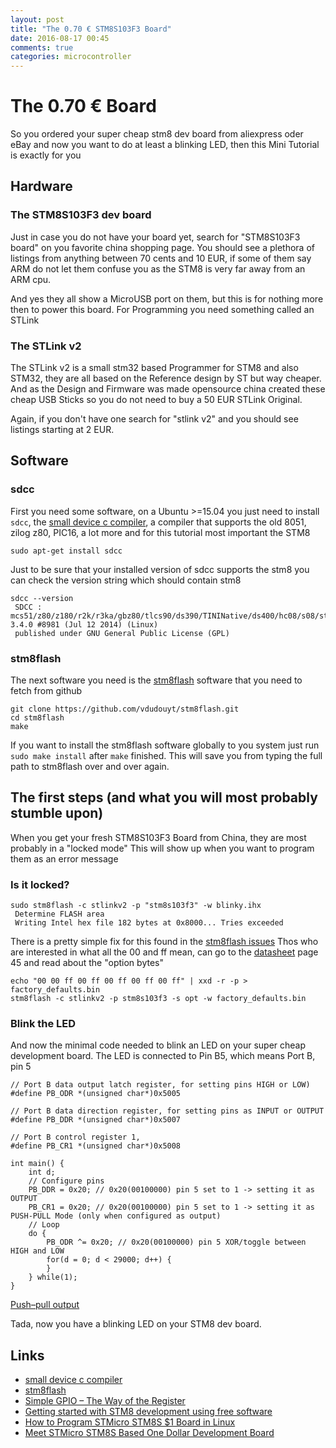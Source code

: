 ```yaml
---
layout: post
title: "The 0.70 € STM8S103F3 Board"
date: 2016-08-17 00:45
comments: true
categories: microcontroller
---
```


# The 0.70 € Board
So you ordered your super cheap stm8 dev board from aliexpress oder eBay and now you want to
do at least a blinking LED, then this Mini Tutorial is exactly for you

## Hardware

### The STM8S103F3 dev board

Just in case you do not have your board yet, search for "STM8S103F3 board" on you favorite china shopping page.
You should see a plethora of listings from anything between 70 cents and 10 EUR, if some of them say ARM do not let
them confuse you as the STM8 is very far away from an ARM cpu.

And yes they all show a MicroUSB port on them, but this is for nothing more then to power this board.
For Programming you need something called an STLink

### The STLink v2

The STLink v2 is a small stm32 based Programmer for STM8 and also STM32, they are all based on the Reference design 
by ST but way cheaper. And as the Design and Firmware was made opensource china created these cheap USB Sticks so you
do not need to buy a 50 EUR STLink Original.

Again, if you don't have one search for "stlink v2" and you should see listings starting at 2 EUR.

## Software

### sdcc
First you need some software, on a Ubuntu >=15.04 you just need to install `sdcc`, the [small device
c compiler](http://sdcc.sourceforge.net/), a compiler that supports the old 8051, zilog z80, PIC16, a lot more and for this tutorial
most important the STM8

```
sudo apt-get install sdcc
```

Just to be sure that your installed version of sdcc supports the stm8 you can check the version string which should contain stm8

```
sdcc --version
 SDCC : mcs51/z80/z180/r2k/r3ka/gbz80/tlcs90/ds390/TININative/ds400/hc08/s08/stm8 3.4.0 #8981 (Jul 12 2014) (Linux)
 published under GNU General Public License (GPL)
```

### stm8flash

The next software you need is the [stm8flash](https://github.com/vdudouyt/stm8flash) software that you need to fetch from github

```
git clone https://github.com/vdudouyt/stm8flash.git
cd stm8flash
make
```

If you want to install the stm8flash software globally to you system just run `sudo make install` after `make` finished.
This will save you from typing the full path to stm8flash over and over again.

## The first steps (and what you will most probably stumble upon)

When you get your fresh STM8S103F3 Board from China, they are most probably
in a "locked mode"
This will show up when you want to program them as an error message

### Is it locked?

```
sudo stm8flash -c stlinkv2 -p "stm8s103f3" -w blinky.ihx
 Determine FLASH area
 Writing Intel hex file 182 bytes at 0x8000... Tries exceeded
```

There is a pretty simple fix for this found in the [stm8flash issues](https://github.com/vdudouyt/stm8flash/issues/38#issuecomment-213712893)
Thos who are interested in what all the 00 and ff mean, can go to the [datasheet](http://www.st.com/content/ccc/resource/technical/document/datasheet/ce/13/13/03/a9/a4/42/8f/CD00226640.pdf/files/CD00226640.pdf/jcr:content/translations/en.CD00226640.pdf) page 45 and read about the "option bytes"

```
echo "00 00 ff 00 ff 00 ff 00 ff 00 ff" | xxd -r -p > factory_defaults.bin
stm8flash -c stlinkv2 -p stm8s103f3 -s opt -w factory_defaults.bin
```


### Blink the LED

And now the minimal code needed to blink an LED on your super cheap development board.
The LED is connected to Pin B5, which means Port B, pin 5

```
// Port B data output latch register, for setting pins HIGH or LOW)
#define PB_ODR *(unsigned char*)0x5005

// Port B data direction register, for setting pins as INPUT or OUTPUT 
#define PB_DDR *(unsigned char*)0x5007

// Port B control register 1, 
#define PB_CR1 *(unsigned char*)0x5008

int main() {
	int d;
	// Configure pins
	PB_DDR = 0x20; // 0x20(00100000) pin 5 set to 1 -> setting it as OUTPUT 
	PB_CR1 = 0x20; // 0x20(00100000) pin 5 set to 1 -> setting it as PUSH-PULL Mode (only when configured as output)
	// Loop
	do {
		PB_ODR ^= 0x20; // 0x20(00100000) pin 5 XOR/toggle between HIGH and LOW
		for(d = 0; d < 29000; d++) {
        }
	} while(1);
}
```

[Push–pull output](https://en.wikipedia.org/wiki/Push%E2%80%93pull_output)

Tada, now you have a blinking LED on your STM8 dev board.

## Links

* [small device c compiler](http://sdcc.sourceforge.net/)
* [stm8flash](https://github.com/vdudouyt/stm8flash)
* [Simple GPIO – The Way of the Register](http://blog.mark-stevens.co.uk/2012/07/simple-gpio-the-way-of-the-register/)
* [Getting started with STM8 development using free software](http://www.colecovision.eu/stm8/HCDVBD0017%20LED.shtml)
* [How to Program STMicro STM8S $1 Board in Linux](http://www.cnx-software.com/2015/04/13/how-to-program-stm8s-1-board-in-linux/)
* [Meet STMicro STM8S Based One Dollar Development Board](http://www.cnx-software.com/2015/01/18/one-dollar-development-board/)
